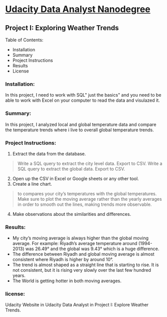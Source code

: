 # **[Udacity Data Analyst Nanodegree](https://www.udacity.com/course/data-analyst-nanodegree--nd002)**
## **Project I: Exploring Weather Trends**
Table of Contents:
- Installation
- Summary
- Project Instructions
- Results
- License
### Installation:
In this project, I need to work with SQL" just the basics" and you need to be able to work with Excel on your computer to read the data and visulazed it.
### Summary:
In this project, I analyzed local and global temperature data and compare the temperature trends where i live to overall global temperature trends.
### Project Instructions:
1. Extract the data from the database. 
> Write a SQL query to extract the city level data. Export to CSV.
> Write a SQL query to extract the global data. Export to CSV.
2. Open up the CSV in  Excel or Google sheets or any other tool.
3. Create a line chart.
> to compares your city’s temperatures with the global temperatures. Make sure to plot the moving average rather than the yearly averages in order to smooth out the lines, making trends more observable.
4. Make observations about the similarities and differences.
### Results:
- My city’s moving average is always higher than the global moving average. For example: Riyadh’s average temperature around (1994-2013) was 26.49° and the global was 9.43° which is a huge difference. 
-  The difference between Riyadh and global moving average is almost consistent where Riyadh is higher by around 10°.
-  The trend is almost shaped as a straight line that is starting to rise. It is not consistent, but it is rising very slowly over the last few hundred years.
-  The World is getting hotter in both moving averages.
### license:
Udacity Website in Udacity Data Analyst in Project I: Explore Weather Trends.
